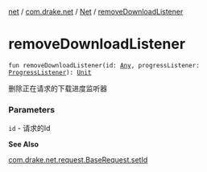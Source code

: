 [net](../../index.md) / [com.drake.net](../index.md) / [Net](index.md) / [removeDownloadListener](./remove-download-listener.md)

# removeDownloadListener

`fun removeDownloadListener(id: `[`Any`](https://kotlinlang.org/api/latest/jvm/stdlib/kotlin/-any/index.html)`, progressListener: `[`ProgressListener`](../../com.drake.net.request/-progress-listener/index.md)`): `[`Unit`](https://kotlinlang.org/api/latest/jvm/stdlib/kotlin/-unit/index.html)

删除正在请求的下载进度监听器

### Parameters

`id` - 请求的Id

**See Also**

[com.drake.net.request.BaseRequest.setId](../../com.drake.net.request/-base-request/set-id.md)

